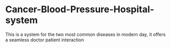 # Cancer-Blood-Pressure-Hospital-system
This is a system for the two most common diseases in modern day, it offers a seamless doctor patient interaction 
